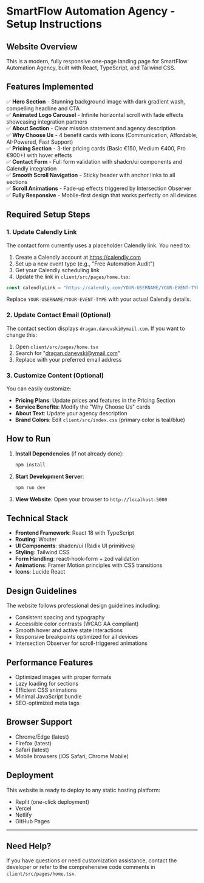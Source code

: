 # SmartFlow Automation Agency - Setup Instructions

## Website Overview
This is a modern, fully responsive one-page landing page for SmartFlow Automation Agency, built with React, TypeScript, and Tailwind CSS.

## Features Implemented
✅ **Hero Section** - Stunning background image with dark gradient wash, compelling headline and CTA  
✅ **Animated Logo Carousel** - Infinite horizontal scroll with fade effects showcasing integration partners  
✅ **About Section** - Clear mission statement and agency description  
✅ **Why Choose Us** - 4 benefit cards with icons (Communication, Affordable, AI-Powered, Fast Support)  
✅ **Pricing Section** - 3-tier pricing cards (Basic €150, Medium €400, Pro €900+) with hover effects  
✅ **Contact Form** - Full form validation with shadcn/ui components and Calendly integration  
✅ **Smooth Scroll Navigation** - Sticky header with anchor links to all sections  
✅ **Scroll Animations** - Fade-up effects triggered by Intersection Observer  
✅ **Fully Responsive** - Mobile-first design that works perfectly on all devices  

## Required Setup Steps

### 1. Update Calendly Link
The contact form currently uses a placeholder Calendly link. You need to:

1. Create a Calendly account at https://calendly.com
2. Set up a new event type (e.g., "Free Automation Audit")
3. Get your Calendly scheduling link
4. Update the link in `client/src/pages/home.tsx`:

```typescript
const calendlyLink = "https://calendly.com/YOUR-USERNAME/YOUR-EVENT-TYPE";
```

Replace `YOUR-USERNAME/YOUR-EVENT-TYPE` with your actual Calendly details.

### 2. Update Contact Email (Optional)
The contact section displays `dragan.danevski@ymail.com`. If you want to change this:

1. Open `client/src/pages/home.tsx`
2. Search for "dragan.danevski@ymail.com"
3. Replace with your preferred email address

### 3. Customize Content (Optional)
You can easily customize:
- **Pricing Plans**: Update prices and features in the Pricing Section
- **Service Benefits**: Modify the "Why Choose Us" cards
- **About Text**: Update your agency description
- **Brand Colors**: Edit `client/src/index.css` (primary color is teal/blue)

## How to Run

1. **Install Dependencies** (if not already done):
   ```bash
   npm install
   ```

2. **Start Development Server**:
   ```bash
   npm run dev
   ```

3. **View Website**:
   Open your browser to `http://localhost:5000`

## Technical Stack
- **Frontend Framework**: React 18 with TypeScript
- **Routing**: Wouter
- **UI Components**: shadcn/ui (Radix UI primitives)
- **Styling**: Tailwind CSS
- **Form Handling**: react-hook-form + zod validation
- **Animations**: Framer Motion principles with CSS transitions
- **Icons**: Lucide React

## Design Guidelines
The website follows professional design guidelines including:
- Consistent spacing and typography
- Accessible color contrasts (WCAG AA compliant)
- Smooth hover and active state interactions
- Responsive breakpoints optimized for all devices
- Intersection Observer for scroll-triggered animations

## Performance Features
- Optimized images with proper formats
- Lazy loading for sections
- Efficient CSS animations
- Minimal JavaScript bundle
- SEO-optimized meta tags

## Browser Support
- Chrome/Edge (latest)
- Firefox (latest)
- Safari (latest)
- Mobile browsers (iOS Safari, Chrome Mobile)

## Deployment
This website is ready to deploy to any static hosting platform:
- Replit (one-click deployment)
- Vercel
- Netlify
- GitHub Pages

---

## Need Help?
If you have questions or need customization assistance, contact the developer or refer to the comprehensive code comments in `client/src/pages/home.tsx`.
